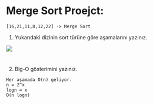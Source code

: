 # Merge Sort Proejct:

`[16,21,11,8,12,22] -> Merge Sort`

1. Yukarıdaki dizinin sort türüne göre aşamalarını yazınız.

![](/img/merge-sort.png)

#

2. Big-O gösterimini yazınız.

```
Her aşamada O(n) geliyor.
n = 2^x
logn = x
O(n logn)
```
